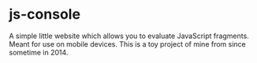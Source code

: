 # js-console
A simple little website which allows you to evaluate JavaScript fragments. Meant for use on mobile devices.
This is a toy project of mine from since sometime in 2014.

